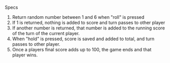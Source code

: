 Specs

1. Return random number between 1 and 6 when "roll" is pressed
2. If 1 is returned, nothing is added to score and turn passes to other player
3. If another number is returned, that number is added to the running score of the turn of the current player.
4. When "hold" is pressed, score is saved and added to total, and turn passes to other player.
5. Once a players final score adds up to 100, the game ends and that player wins.
